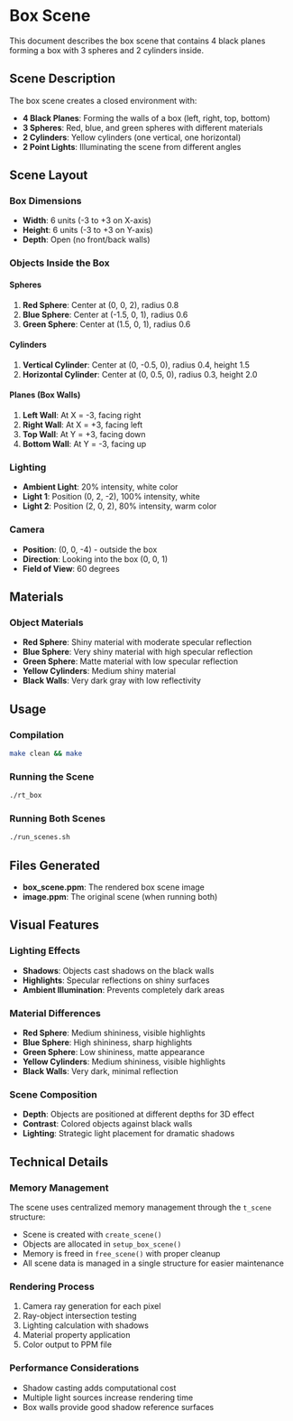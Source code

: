 # Box Scene

This document describes the box scene that contains 4 black planes forming a box with 3 spheres and 2 cylinders inside.

## Scene Description

The box scene creates a closed environment with:
- **4 Black Planes**: Forming the walls of a box (left, right, top, bottom)
- **3 Spheres**: Red, blue, and green spheres with different materials
- **2 Cylinders**: Yellow cylinders (one vertical, one horizontal)
- **2 Point Lights**: Illuminating the scene from different angles

## Scene Layout

### Box Dimensions
- **Width**: 6 units (-3 to +3 on X-axis)
- **Height**: 6 units (-3 to +3 on Y-axis)
- **Depth**: Open (no front/back walls)

### Objects Inside the Box

#### Spheres
1. **Red Sphere**: Center at (0, 0, 2), radius 0.8
2. **Blue Sphere**: Center at (-1.5, 0, 1), radius 0.6
3. **Green Sphere**: Center at (1.5, 0, 1), radius 0.6

#### Cylinders
1. **Vertical Cylinder**: Center at (0, -0.5, 0), radius 0.4, height 1.5
2. **Horizontal Cylinder**: Center at (0, 0.5, 0), radius 0.3, height 2.0

#### Planes (Box Walls)
1. **Left Wall**: At X = -3, facing right
2. **Right Wall**: At X = +3, facing left
3. **Top Wall**: At Y = +3, facing down
4. **Bottom Wall**: At Y = -3, facing up

### Lighting
- **Ambient Light**: 20% intensity, white color
- **Light 1**: Position (0, 2, -2), 100% intensity, white
- **Light 2**: Position (2, 0, 2), 80% intensity, warm color

### Camera
- **Position**: (0, 0, -4) - outside the box
- **Direction**: Looking into the box (0, 0, 1)
- **Field of View**: 60 degrees

## Materials

### Object Materials
- **Red Sphere**: Shiny material with moderate specular reflection
- **Blue Sphere**: Very shiny material with high specular reflection
- **Green Sphere**: Matte material with low specular reflection
- **Yellow Cylinders**: Medium shiny material
- **Black Walls**: Very dark gray with low reflectivity

## Usage

### Compilation
```bash
make clean && make
```

### Running the Scene
```bash
./rt_box
```

### Running Both Scenes
```bash
./run_scenes.sh
```

## Files Generated

- **box_scene.ppm**: The rendered box scene image
- **image.ppm**: The original scene (when running both)

## Visual Features

### Lighting Effects
- **Shadows**: Objects cast shadows on the black walls
- **Highlights**: Specular reflections on shiny surfaces
- **Ambient Illumination**: Prevents completely dark areas

### Material Differences
- **Red Sphere**: Medium shininess, visible highlights
- **Blue Sphere**: High shininess, sharp highlights
- **Green Sphere**: Low shininess, matte appearance
- **Yellow Cylinders**: Medium shininess, visible highlights
- **Black Walls**: Very dark, minimal reflection

### Scene Composition
- **Depth**: Objects are positioned at different depths for 3D effect
- **Contrast**: Colored objects against black walls
- **Lighting**: Strategic light placement for dramatic shadows

## Technical Details

### Memory Management
The scene uses centralized memory management through the `t_scene` structure:
- Scene is created with `create_scene()`
- Objects are allocated in `setup_box_scene()`
- Memory is freed in `free_scene()` with proper cleanup
- All scene data is managed in a single structure for easier maintenance

### Rendering Process
1. Camera ray generation for each pixel
2. Ray-object intersection testing
3. Lighting calculation with shadows
4. Material property application
5. Color output to PPM file

### Performance Considerations
- Shadow casting adds computational cost
- Multiple light sources increase rendering time
- Box walls provide good shadow reference surfaces
